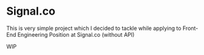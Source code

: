 # Signal.co  

This is very simple project which I decided to tackle while applying to Front-End Engineering Position at Signal.co (without API)

WIP
